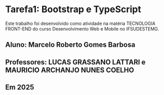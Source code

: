 # Tarefa1: Bootstrap e TypeScript

Este trabalho foi desenvolvido como atividade na matéria TECNOLOGIA FRONT-END do curso Desenvolvimento Web e Mobile no IFSUDESTEMG.

## Aluno: Marcelo Roberto Gomes Barbosa
## Professores: LUCAS GRASSANO LATTARI e MAURICIO ARCHANJO NUNES COELHO
## Em 2025
